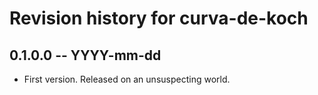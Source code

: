# Revision history for curva-de-koch

## 0.1.0.0  -- YYYY-mm-dd

* First version. Released on an unsuspecting world.
